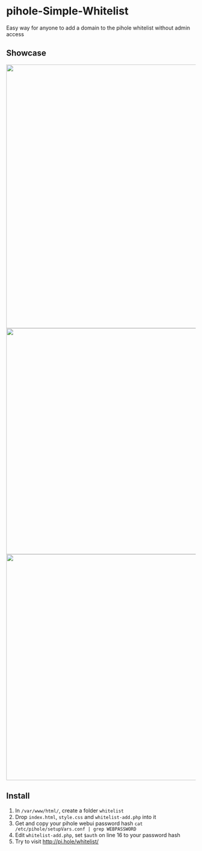 # pihole-Simple-Whitelist
Easy way for anyone to add a domain to the pihole whitelist without admin access

## Showcase
<img src="https://github.com/user-attachments/assets/bc6a6a21-bef2-41e1-b392-75e0d86176bc" width="700"></img>
<img src="https://github.com/user-attachments/assets/44f0aefa-812f-494e-89f0-693521d02b5e" height="600"></img>
<img src="https://github.com/user-attachments/assets/fb2551e6-0151-4690-a99b-d045f6d30fbc" width="600"></img>

## Install
1. In `/var/www/html/`, create a folder `whitelist`
2. Drop `index.html`, `style.css` and `whitelist-add.php` into it
3. Get and copy your pihole webui password hash `cat /etc/pihole/setupVars.conf | grep WEBPASSWORD`
4. Edit `whitelist-add.php`, set `$auth` on line 16 to your password hash
5. Try to visit http://pi.hole/whitelist/
